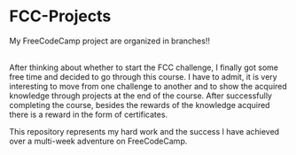 # FCC-Projects

My FreeCodeCamp project are organized in branches!! <br /> <br /> 


After thinking about whether to start the FCC challenge, I finally got some free time and decided to go through this course. I have to admit, it is very interesting to move from one challenge to another and to show the acquired knowledge through projects at the end of the course. After successfully completing the course, besides the rewards of the knowledge acquired there is a reward in the form of certificates. <br /> 

This repository represents my hard work and the success I have achieved over a multi-week adventure on FreeCodeCamp.


